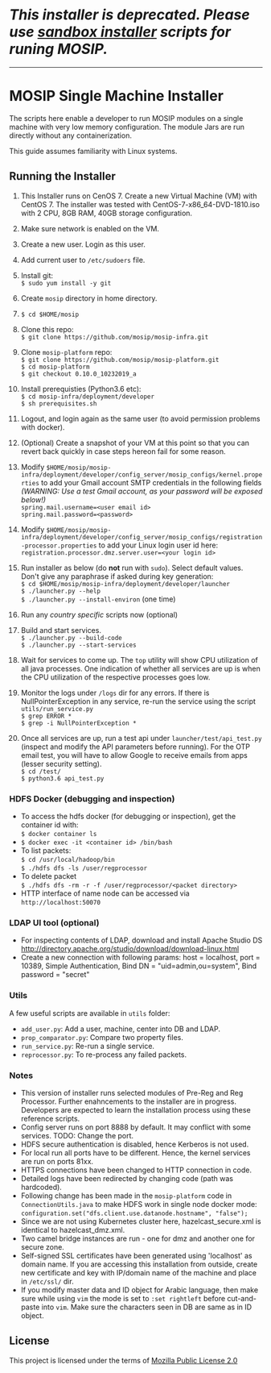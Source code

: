 # _This installer is deprecated. Please use [sandbox installer](https://github.com/mosip/mosip-infra/tree/master/deployment/sandbox) scripts for runing MOSIP._
---
# MOSIP Single Machine Installer

The scripts here enable a developer to run MOSIP modules on a single machine with very low memory configuration.  The module Jars are run directly without any containerization.  

This guide assumes familiarity with Linux systems.

## Running the Installer

1. This Installer runs on CenOS 7. Create a new Virtual Machine (VM) with CentOS 7. The installer was tested with CentOS-7-x86_64-DVD-1810.iso with 2 CPU, 8GB RAM, 40GB storage configuration.
1. Make sure network is enabled on the VM.
1. Create a new user. Login as this user.
1. Add current user to `/etc/sudoers` file.     
1. Install git:  
`$ sudo yum install -y git`
1. Create `mosip` directory in home directory.
1. `$ cd $HOME/mosip`
1. Clone this repo:    
`$ git clone https://github.com/mosip/mosip-infra.git`  
1. Clone `mosip-platform` repo:  
`$ git clone https://github.com/mosip/mosip-platform.git`    
`$ cd mosip-platform`  
`$ git checkout 0.10.0_10232019_a`  

1. Install prerequisties (Python3.6 etc):  
`$ cd mosip-infra/deployment/developer`  
`$ sh prerequisites.sh`  
1. Logout, and login again as the same user (to avoid permission problems with docker).
1. (Optional) Create a snapshot of your VM at this point so that you can revert back quickly in case steps hereon fail for some reason.
1. Modify `$HOME/mosip/mosip-infra/deployment/developer/config_server/mosip_configs/kernel.properties` to add your Gmail account SMTP credentials in the following fields _(WARNING: Use a test Gmail account, as your password will be exposed below!)_     
`spring.mail.username=<user email id>`   
 `spring.mail.password=<password>`
1. Modify `$HOME/mosip/mosip-infra/deployment/developer/config_server/mosip_configs/registration-processor.properties` to add your Linux login user id here:  
`registration.processor.dmz.server.user=<your login id>` 
1. Run installer as below (do **not** run with `sudo`). Select default values.  Don't give any paraphrase if asked during key generation:  
`$ cd $HOME/mosip/mosip-infra/deployment/developer/launcher`  
`$ ./launcher.py --help`  
`$ ./launcher.py --install-environ` (one time)  
1. Run any *country specific* scripts now (optional)
1. Build and start services.  
`$ ./launcher.py --build-code`    
`$ ./launcher.py --start-services`  
1. Wait for services to come up.  The `top` utility will show CPU utilization of all java processes.  One indication of whether all services are up is when the CPU utilization of the respective processes goes low.
1. Monitor the logs under `/logs` dir for any errors. If there is NullPointerException in any service, re-run the service using the script `utils/run_service.py`  
`$ grep ERROR *`  
`$ grep -i NullPointerException *`
1. Once all services are up, run a test api under `launcher/test/api_test.py` (inspect and modify the API parameters before running). For the OTP email test, you will have to allow Google to receive emails from apps (lesser security setting).  
`$ cd /test/`  
`$ python3.6 api_test.py`  

### HDFS Docker (debugging and inspection)
* To access the hdfs docker (for debugging or inspection), get the container id with:  
`$ docker container ls`
* `$ docker exec -it <container id> /bin/bash`
* To list packets:  
`$ cd /usr/local/hadoop/bin`  
`$ ./hdfs dfs -ls /user/regprocessor`  
* To delete packet  
`$ ./hdfs dfs -rm -r -f /user/regprocessor/<packet directory>`
* HTTP interface of name node can be accessed via `http://localhost:50070`

### LDAP UI tool (optional)
- For inspecting contents of LDAP, download and install Apache Studio DS
http://directory.apache.org/studio/download/download-linux.html
- Create a new connection with following params: host = localhost, port = 10389, Simple Authentication, Bind DN = "uid=admin,ou=system", Bind password = "secret"

### Utils
A few useful scripts are available in `utils` folder:
* `add_user.py`:  Add a user, machine, center into DB and LDAP.
* `prop_comparator.py`:  Compare two property files.
* `run_service.py`:  Re-run a single service. 
* `reprocessor.py`:  To re-process any failed packets.

### Notes
* This version of installer runs selected modules of Pre-Reg and Reg Processor.  Further enahncements to the installer are in progress.  Developers are expected to learn the installation process using these reference scripts.
* Config server runs on port 8888 by default.  It may conflict with some services. TODO: Change the port.
* HDFS secure authentication is disabled, hence Kerberos is not used. 
* For local run all ports have to be different. Hence, the kernel services are run on ports 81xx.
* HTTPS connections have been changed to HTTP connection in code.
* Detailed logs have been redirected by changing code (path was hardcoded).
* Following change has been made in the `mosip-platform` code in `ConnectionUtils.java` to make HDFS work in single node docker mode:   
`configuration.set("dfs.client.use.datanode.hostname", "false");`
* Since we are not using Kubernetes cluster here, hazelcast_secure.xml is identical to hazelcast_dmz.xml.
* Two camel bridge instances are run - one for dmz and another one for secure zone.
* Self-signed SSL certificates have been generated using 'localhost' as domain name.  If you are accessing this installation from outside, create new certificate and key with IP/domain name of the machine and place in `/etc/ssl/` dir.
* If you modify master data and ID object for Arabic language, then make sure while using `vim` the mode is set to `:set rightleft` before cut-and-paste into `vim`.  Make sure the characters seen in DB are same as in ID object.

## License
This project is licensed under the terms of [Mozilla Public License 2.0](https://github.com/mosip/mosip-infra/blob/master/LICENSE)

